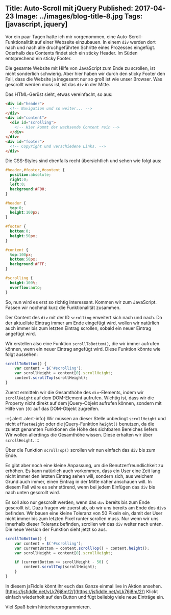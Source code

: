 Title: Auto-Scroll mit jQuery
Published: 2017-04-23
Image: ../images/blog-title-8.jpg
Tags: [javascript, jquery]
---

Vor ein paar Tagen hatte ich mir vorgenommen, eine Auto-Scroll-Funktionalität auf einer Webseite einzubauen.
In einem `div` werden dort nach und nach alle druchgeführten Schritte eines Prozesses eingefügt. Oderhalb des Contents findet sich
ein sticky Header. Im Süden entsprechend ein sticky Footer.

Die gesamte Website mit Hilfe von JavaScript zum Ende zu scrollen, ist nicht sonderlich schwierig. Aber hier haben wir durch den
sticky Footer den Fall, dass die Website ja insgesamt nur so groß ist wie unser Browser. Was gescrollt werden muss ist,
ist das `div` in der Mitte.

Das HTML-Gerüst sieht, etwas vereinfacht, so aus:

```html
<div id="header">
  <!-- Navigation und so weiter... -->
</div>
<div id="content">
  <div id="scrolling">
    <!-- Hier kommt der wachsende Content rein -->
  </div>
</div>
<div id="footer">
  <!-- Copyright und verschiedene Links. -->
</div>
```

Die CSS-Styles sind ebenfalls recht übersichtlich und sehen wie folgt aus:

```css
#header,#footer,#content {
  position:absolute;
  right:0;
  left:0;
  background:#F00;
}

#header {
  top:0;
  height:100px;
}

#footer {
  bottom:0;
  height:50px;
}

#content {
  top:100px;
  bottom:50px;
  background:#FFF;
}

#scrolling {
  height:100%;
  overflow:auto;
}
```

So, nun wird es erst so richtig interessant. Kommen wir zum JavaScript.
Fassen wir nochmal kurz die Funktionalität zusammen.

Der Content des `div` mit der ID `scrolling` erweitert sich nach und nach. Da der aktuellste Eintrag immer am Ende eingefügt wird,
wollen wir natürlich auch immer bis zum letzten Eintrag scrollen, sobald ein neuer Eintrag angefügt wird.

Wir erstellen also eine Funktion `scrollToBottom()`, die wir immer aufrufen können, wenn ein neuer Eintrag angefügt wird.
Diese Funktion könnte wie folgt aussehen:

```javascript
scrollToBottom() {
    var content = $('#scrolling');
    var scrollHeight = content[0].scrollHeight;
    content.scrollTop(scrollHeight);
}
```

Zuerst ermitteln wir die Gesamthöhe des `div`-Elements, indem wir `scrollHeight` auf dem DOM-Element aufrufen. Wichtig ist, dass
wir die Property nicht direkt auf dem jQuery-Objekt aufrufen können, sondern mit Hilfe von `[0]` auf das DOM-Objekt zugreifen.

:::{.alert .alert-info}
Wir müssen an dieser Stelle unbedingt `scrollHeight` und nicht `offsetHeight` oder die jQuery-Funktion `height()` benutzen,
da die zuletzt genannten Funktionen die Höhe des sichtbaren Bereiches liefern. Wir wollen allerdings die Gesamthöhe
wissen. Diese erhalten wir über `scrollHeight`.
:::

Über die Funktion `scrollTop()` scrollen wir nun einfach das `div` bis zum Ende.

Es gibt aber noch eine kleine Anpassung, um die Benutzerfreundlichkeit zu erhöhen. Es kann natürlich auch vorkommen, dass ein User
eine Zeit lang nicht immer den letzten Eintrag sehen will, sondern sich, aus welchem Grund auch immer, einen Eintrag in der Mitte
näher anschauen will. In diesem Fall wäre es sehr störend, wenn bei jedem Einfügen das `div` bis nach unten gescrollt wird.

Es soll also nur gescrollt werden, wenn das `div` bereits bis zum Ende gescrollt ist. Dazu fragen wir zuerst ab, ob wir uns bereits am
Ende des `div`s befinden. Wir bauen eine kleine Toleranz von 50 Pixeln ein, damit der User nicht immer bis zum letzten Pixel runter
scrollen muss. Nur wenn wir uns innerhalb dieser Toleranz befinden, scrollen wir das `div` weiter nach unten. Die neue Version
der Funktion sieht jetzt so aus.

```javascript
scrollToBottom() {
    var content = $('#scrolling');
    var currentBottom = content.scrollTop() + content.height();
    var scrollHeight = content[0].scrollHeight;

    if (currentBottom >= scrollHeight - 50) {
        content.scrollTop(scrollHeight);
    }
}
```

In diesem jsFiddle könnt ihr euch das Ganze einmal live in Aktion ansehen.
[https://jsfiddle.net/vLk76j8m/2/](https://jsfiddle.net/vLk76j8m/2/)
Klickt einfach wiederholt auf den Button und fügt beliebig viele neue Einträge ein.

Viel Spaß beim hinterherprogrammieren.